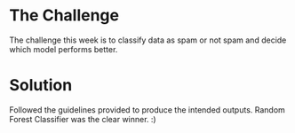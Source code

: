 # The Challenge

The challenge this week is to classify data as spam or not spam and decide which model performs better.

# Solution

Followed the guidelines provided to produce the intended outputs. Random Forest Classifier was the clear winner. :)
